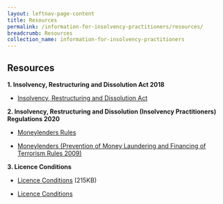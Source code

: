 ```yaml
---
layout: leftnav-page-content
title: Resources
permalink: /information-for-insolvency-practitioners/resources/
breadcrumb: Resources
collection_name: information-for-insolvency-practitioners
---
```


Resources
------
**1. Insolvency, Restructuring and Dissolution Act 2018**<br>

* <a href="https://sso.agc.gov.sg/Acts-Supp/40-2018/Published/20181107?DocDate=20181107" target="_blank">Insolvency, Restructuring and Dissolution Act</a>


**2. Insolvency, Restructuring and Dissolution (Insolvency Practitioners) Regulations 2020**<br>
* <a href="https://sso.agc.gov.sg/SL/MA2008-S72-2009?DocDate=20181116" target="_blank">Moneylenders Rules</a>

* <a href="https://sso.agc.gov.sg/SL/MA2008-S73-2009?DocDate=20150831" target="_blank">Moneylenders (Prevention of Money Laundering and Financing of Terrorism Rules 2009)</a>


**3. Licence Conditions**<br>
* [Licence Conditions](/files/LicenceConditionswef29Mar2018.pdf) (215KB)</a>

* <a href="* [Licence Conditions](/files/LicenceConditionswef29Mar2018.pdf)" target="_blank">Licence Conditions</a>
